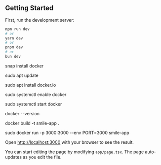 ## Getting Started

First, run the development server:

```bash
npm run dev
# or
yarn dev
# or
pnpm dev
# or
bun dev
```

snap install docker

sudo apt update

sudo apt install docker.io

sudo systemctl enable docker

sudo systemctl start docker

docker --version

docker build -t smile-app .

sudo docker run -p 3000:3000 --env PORT=3000 smile-app

Open [http://localhost:3000](http://localhost:3000) with your browser to see the result.

You can start editing the page by modifying `app/page.tsx`. The page auto-updates as you edit the file.
